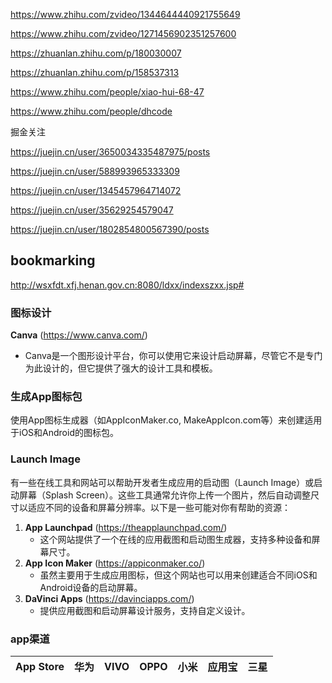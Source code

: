 https://www.zhihu.com/zvideo/1344644440921755649

https://www.zhihu.com/zvideo/1271456902351257600

https://zhuanlan.zhihu.com/p/180030007

https://zhuanlan.zhihu.com/p/158537313

https://www.zhihu.com/people/xiao-hui-68-47

https://www.zhihu.com/people/dhcode

掘金关注

https://juejin.cn/user/3650034335487975/posts

https://juejin.cn/user/588993965333309

https://juejin.cn/user/1345457964714072

https://juejin.cn/user/35629254579047

https://juejin.cn/user/1802854800567390/posts

## bookmarking

http://wsxfdt.xfj.henan.gov.cn:8080/ldxx/indexszxx.jsp#

### 图标设计

**Canva** (https://www.canva.com/)

- Canva是一个图形设计平台，你可以使用它来设计启动屏幕，尽管它不是专门为此设计的，但它提供了强大的设计工具和模板。

### 生成App图标包

使用App图标生成器（如AppIconMaker.co, MakeAppIcon.com等）来创建适用于iOS和Android的图标包。

### Launch Image

有一些在线工具和网站可以帮助开发者生成应用的启动图（Launch Image）或启动屏幕（Splash Screen）。这些工具通常允许你上传一个图片，然后自动调整尺寸以适应不同的设备和屏幕分辨率。以下是一些可能对你有帮助的资源：

1. **App Launchpad** (https://theapplaunchpad.com/)
   - 这个网站提供了一个在线的应用截图和启动图生成器，支持多种设备和屏幕尺寸。
2. **App Icon Maker** (https://appiconmaker.co/)
   - 虽然主要用于生成应用图标，但这个网站也可以用来创建适合不同iOS和Android设备的启动屏幕。
4. **DaVinci Apps** (https://davinciapps.com/)
   - 提供应用截图和启动屏幕设计服务，支持自定义设计。

### app渠道

| App Store | 华为 | VIVO | OPPO | 小米 | 应用宝 | 三星 |
| --------- | ---- | ---- | ---- | ---- | ------ | ---- |
